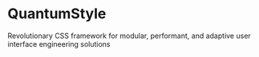 # QuantumStyle
Revolutionary CSS framework for modular, performant, and adaptive user interface engineering solutions
